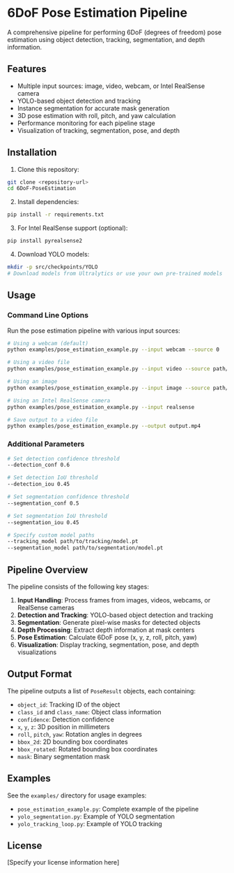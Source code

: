 # 6DoF Pose Estimation Pipeline

A comprehensive pipeline for performing 6DoF (degrees of freedom) pose estimation using object detection, tracking, segmentation, and depth information.

## Features

-   Multiple input sources: image, video, webcam, or Intel RealSense camera
-   YOLO-based object detection and tracking
-   Instance segmentation for accurate mask generation
-   3D pose estimation with roll, pitch, and yaw calculation
-   Performance monitoring for each pipeline stage
-   Visualization of tracking, segmentation, pose, and depth

## Installation

1. Clone this repository:

```bash
git clone <repository-url>
cd 6DoF-PoseEstimation
```

2. Install dependencies:

```bash
pip install -r requirements.txt
```

3. For Intel RealSense support (optional):

```bash
pip install pyrealsense2
```

4. Download YOLO models:

```bash
mkdir -p src/checkpoints/YOLO
# Download models from Ultralytics or use your own pre-trained models
```

## Usage

### Command Line Options

Run the pose estimation pipeline with various input sources:

```bash
# Using a webcam (default)
python examples/pose_estimation_example.py --input webcam --source 0

# Using a video file
python examples/pose_estimation_example.py --input video --source path/to/video.mp4

# Using an image
python examples/pose_estimation_example.py --input image --source path/to/image.jpg

# Using an Intel RealSense camera
python examples/pose_estimation_example.py --input realsense

# Save output to a video file
python examples/pose_estimation_example.py --output output.mp4
```

### Additional Parameters

```bash
# Set detection confidence threshold
--detection_conf 0.6

# Set detection IoU threshold
--detection_iou 0.45

# Set segmentation confidence threshold
--segmentation_conf 0.5

# Set segmentation IoU threshold
--segmentation_iou 0.45

# Specify custom model paths
--tracking_model path/to/tracking/model.pt
--segmentation_model path/to/segmentation/model.pt
```

## Pipeline Overview

The pipeline consists of the following key stages:

1. **Input Handling**: Process frames from images, videos, webcams, or RealSense cameras
2. **Detection and Tracking**: YOLO-based object detection and tracking
3. **Segmentation**: Generate pixel-wise masks for detected objects
4. **Depth Processing**: Extract depth information at mask centers
5. **Pose Estimation**: Calculate 6DoF pose (x, y, z, roll, pitch, yaw)
6. **Visualization**: Display tracking, segmentation, pose, and depth visualizations

## Output Format

The pipeline outputs a list of `PoseResult` objects, each containing:

-   `object_id`: Tracking ID of the object
-   `class_id` and `class_name`: Object class information
-   `confidence`: Detection confidence
-   `x`, `y`, `z`: 3D position in millimeters
-   `roll`, `pitch`, `yaw`: Rotation angles in degrees
-   `bbox_2d`: 2D bounding box coordinates
-   `bbox_rotated`: Rotated bounding box coordinates
-   `mask`: Binary segmentation mask

## Examples

See the `examples/` directory for usage examples:

-   `pose_estimation_example.py`: Complete example of the pipeline
-   `yolo_segmentation.py`: Example of YOLO segmentation
-   `yolo_tracking_loop.py`: Example of YOLO tracking

## License

[Specify your license information here]
